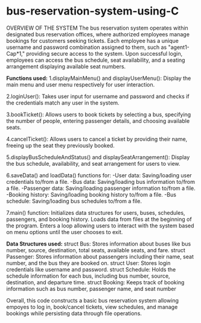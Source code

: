 # bus-reservation-system-using-C
OVERVIEW OF THE SYSTEM
The bus reservation system operates within designated bus reservation offices, where authorized employees manage bookings for customers seeking tickets. 
Each employee has a unique username and password combination assigned to them, such as "agent1-Cap*1," providing secure access to the system. Upon 
successful login, employees can access the bus schedule, seat availability, and a seating arrangement displaying available seat numbers.

**Functions used:**
1.displayMainMenu() and displayUserMenu():
Display the main menu and user menu respectively for user interaction.

2.loginUser():
Takes user input for username and password and checks if the credentials match any user in the system.

3.bookTicket():
Allows users to book tickets by selecting a bus, specifying the number of people, entering passenger details, and choosing available seats.

4.cancelTicket():
Allows users to cancel a ticket by providing their name, freeing up the seat they previously booked.

5.displayBusScheduleAndStatus() and displaySeatArrangement():
Display the bus schedule, availability, and seat arrangement for users to view.

6.saveData() and loadData() functions for:
-User data: Saving/loading user credentials to/from a file.
-Bus data: Saving/loading bus information to/from a file.
-Passenger data: Saving/loading passenger information to/from a file.
-Booking history: Saving/loading booking history to/from a file.
-Bus schedule: Saving/loading bus schedules to/from a file.

7.main() function:
Initializes data structures for users, buses, schedules, passengers, and booking history.
Loads data from files at the beginning of the program.
Enters a loop allowing users to interact with the system based on menu options until the user chooses to exit.

**Data Structures used:**
struct Bus: Stores information about buses like bus number, source, destination, total seats, available seats, and fare.
struct Passenger: Stores information about passengers including their name, seat number, and the bus they are booked on.
struct User: Stores login credentials like username and password.
struct Schedule: Holds the schedule information for each bus, including bus number, source, destination, and departure time.
struct Booking: Keeps track of booking information such as bus number, passenger name, and seat number

Overall, this code constructs a basic bus reservation system allowing empoyes to log in, book/cancel tickets, view schedules, 
and manage bookings while persisting data through file operations.





